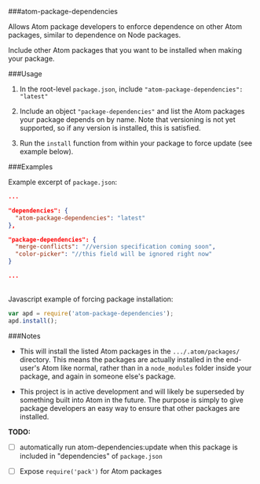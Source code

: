 ###atom-package-dependencies

Allows Atom package developers to enforce dependence on other Atom packages, similar to dependence on Node packages.

Include other Atom packages that you want to be installed when making your package.

###Usage


1. In the root-level `package.json`, include `"atom-package-dependencies": "latest"`

2. Include an object `"package-dependencies"` and list the Atom packages your package depends on by name. Note that versioning is not yet supported, so if any version is installed, this is satisfied.

3. Run the `install` function from within your package to force update (see example below).

###Examples

Example excerpt of `package.json`:

```json
...

"dependencies": {
  "atom-package-dependencies": "latest"
},

"package-dependencies": {
  "merge-conflicts": "//version specification coming soon",
  "color-picker": "//this field will be ignored right now"
}

...
```
<br>Javascript example of forcing package installation:

```js
var apd = require('atom-package-dependencies');
apd.install();
```

###Notes

- This will install the listed Atom packages in the `.../.atom/packages/` directory. This means the packages are actually installed in the end-user's Atom like normal, rather than in a `node_modules` folder inside your package, and again in someone else's package.

- This project is in active development and will likely be superseded by something built into Atom in the future. The purpose is simply to give package developers an easy way to ensure that other packages are installed.

**TODO:**

- [ ] automatically run atom-dependencies:update when this package is included in "dependencies" of `package.json`

- [ ] Expose `require('pack')` for Atom packages
